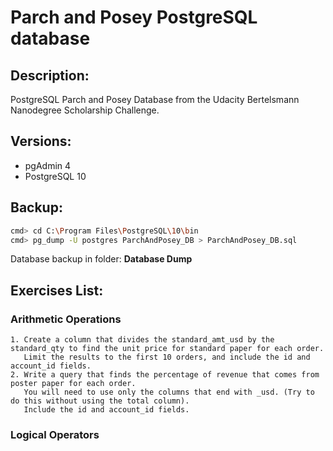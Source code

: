 # Parch and Posey PostgreSQL database


## Description:

PostgreSQL Parch and Posey Database from the Udacity Bertelsmann Nanodegree Scholarship Challenge.


## Versions:

- pgAdmin 4
- PostgreSQL 10


## Backup:

```bash
cmd> cd C:\Program Files\PostgreSQL\10\bin
cmd> pg_dump -U postgres ParchAndPosey_DB > ParchAndPosey_DB.sql
```

Database backup in folder: <b>Database Dump</b>


## Exercises List:

### Arithmetic Operations
```
1. Create a column that divides the standard_amt_usd by the standard_qty to find the unit price for standard paper for each order. 
   Limit the results to the first 10 orders, and include the id and account_id fields. 
2. Write a query that finds the percentage of revenue that comes from poster paper for each order. 
   You will need to use only the columns that end with _usd. (Try to do this without using the total column). 
   Include the id and account_id fields.
```

### Logical Operators
```

```